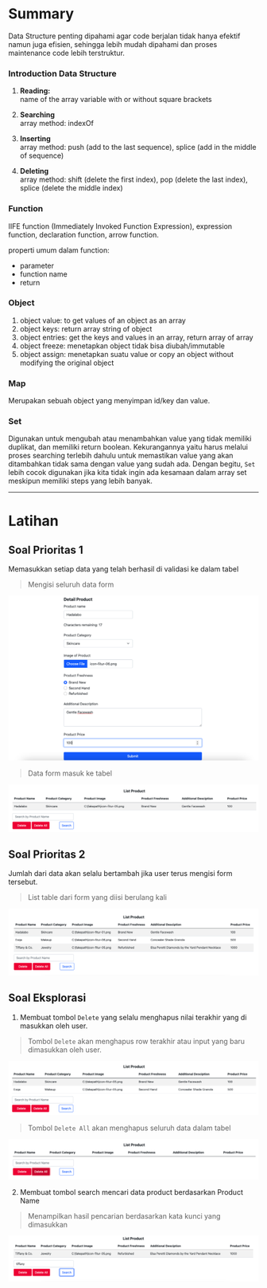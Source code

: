 # Summary

Data Structure penting dipahami agar code berjalan tidak hanya efektif namun juga efisien, sehingga lebih mudah dipahami dan proses maintenance code lebih terstruktur.

### Introduction Data Structure

1. **Reading:** <br>
   name of the array variable with or without square brackets

2. **Searching** <br>
   array method: indexOf

3. **Inserting** <br>
   array method: push (add to the last sequence), splice (add in the middle of sequence)

4. **Deleting** <br>
   array method: shift (delete the first index), pop (delete the last index), splice (delete the middle index)

### Function

IIFE function (Immediately Invoked Function Expression), expression function, declaration function, arrow function.

properti umum dalam function:

- parameter
- function name
- return

### Object

1. object value: to get values of an object as an array
2. object keys: return array string of object
3. object entries: get the keys and values in an array, return array of array
4. object freeze: menetapkan object tidak bisa diubah/immutable
5. object assign: menetapkan suatu value or copy an object without modifying the original object

### Map

Merupakan sebuah object yang menyimpan id/key dan value.

### Set

Digunakan untuk mengubah atau menambahkan value yang tidak memiliki duplikat, dan memiliki return boolean. Kekurangannya yaitu harus melalui proses searching terlebih dahulu untuk memastikan value yang akan ditambahkan tidak sama dengan value yang sudah ada. Dengan begitu, `Set` lebih cocok digunakan jika kita tidak ingin ada kesamaan dalam array set meskipun memiliki steps yang lebih banyak.

---

# Latihan

## Soal Prioritas 1

Memasukkan setiap data yang telah berhasil di validasi ke dalam tabel

> Mengisi seluruh data form

![form-to-table](./screenshots/Form%20to%20Table.png)

> Data form masuk ke tabel

![add-to-table](./screenshots/Add%20to%20Table.png)

## Soal Prioritas 2

Jumlah dari data akan selalu bertambah jika user terus mengisi form tersebut.

> List table dari form yang diisi berulang kali

![table-list](./screenshots/List%20Table.png)

## Soal Eksplorasi

1. Membuat tombol `Delete` yang selalu menghapus nilai terakhir yang di masukkan oleh user.

> Tombol `Delete` akan menghapus row terakhir atau input yang baru dimasukkan oleh user.

![delete-last-row](./screenshots/Delete%20Last%20Row.png)

> Tombol `Delete All` akan menghapus seluruh data dalam tabel

![delete-all](./screenshots/Delete%20All.png)

2. Membuat tombol search mencari data product berdasarkan Product Name

> Menampilkan hasil pencarian berdasarkan kata kunci yang dimasukkan 

![search-product](./screenshots/Search%20Product.png)
